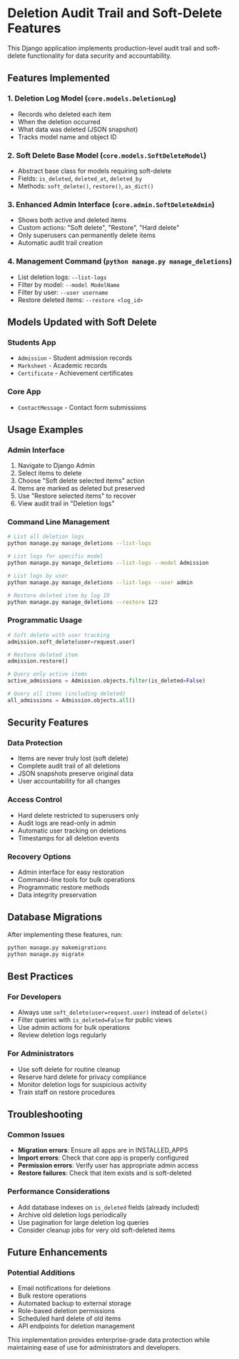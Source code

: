 # Deletion Audit Trail and Soft-Delete Features

This Django application implements production-level audit trail and soft-delete functionality for data security and accountability.

## Features Implemented

### 1. Deletion Log Model (`core.models.DeletionLog`)
- Records who deleted each item
- When the deletion occurred  
- What data was deleted (JSON snapshot)
- Tracks model name and object ID

### 2. Soft Delete Base Model (`core.models.SoftDeleteModel`)
- Abstract base class for models requiring soft-delete
- Fields: `is_deleted`, `deleted_at`, `deleted_by`
- Methods: `soft_delete()`, `restore()`, `as_dict()`

### 3. Enhanced Admin Interface (`core.admin.SoftDeleteAdmin`)
- Shows both active and deleted items
- Custom actions: "Soft delete", "Restore", "Hard delete"
- Only superusers can permanently delete items
- Automatic audit trail creation

### 4. Management Command (`python manage.py manage_deletions`)
- List deletion logs: `--list-logs`
- Filter by model: `--model ModelName`
- Filter by user: `--user username`
- Restore deleted items: `--restore <log_id>`

## Models Updated with Soft Delete

### Students App
- `Admission` - Student admission records
- `Marksheet` - Academic records
- `Certificate` - Achievement certificates

### Core App
- `ContactMessage` - Contact form submissions

## Usage Examples

### Admin Interface
1. Navigate to Django Admin
2. Select items to delete
3. Choose "Soft delete selected items" action
4. Items are marked as deleted but preserved
5. Use "Restore selected items" to recover
6. View audit trail in "Deletion logs"

### Command Line Management
```bash
# List all deletion logs
python manage.py manage_deletions --list-logs

# List logs for specific model
python manage.py manage_deletions --list-logs --model Admission

# List logs by user
python manage.py manage_deletions --list-logs --user admin

# Restore deleted item by log ID
python manage.py manage_deletions --restore 123
```

### Programmatic Usage
```python
# Soft delete with user tracking
admission.soft_delete(user=request.user)

# Restore deleted item
admission.restore()

# Query only active items
active_admissions = Admission.objects.filter(is_deleted=False)

# Query all items (including deleted)
all_admissions = Admission.objects.all()
```

## Security Features

### Data Protection
- Items are never truly lost (soft delete)
- Complete audit trail of all deletions
- JSON snapshots preserve original data
- User accountability for all changes

### Access Control
- Hard delete restricted to superusers only
- Audit logs are read-only in admin
- Automatic user tracking on deletions
- Timestamps for all deletion events

### Recovery Options
- Admin interface for easy restoration
- Command-line tools for bulk operations
- Programmatic restore methods
- Data integrity preservation

## Database Migrations

After implementing these features, run:
```bash
python manage.py makemigrations
python manage.py migrate
```

## Best Practices

### For Developers
- Always use `soft_delete(user=request.user)` instead of `delete()`
- Filter queries with `is_deleted=False` for public views
- Use admin actions for bulk operations
- Review deletion logs regularly

### For Administrators
- Use soft delete for routine cleanup
- Reserve hard delete for privacy compliance
- Monitor deletion logs for suspicious activity
- Train staff on restore procedures

## Troubleshooting

### Common Issues
- **Migration errors**: Ensure all apps are in INSTALLED_APPS
- **Import errors**: Check that core app is properly configured
- **Permission errors**: Verify user has appropriate admin access
- **Restore failures**: Check that item exists and is soft-deleted

### Performance Considerations
- Add database indexes on `is_deleted` fields (already included)
- Archive old deletion logs periodically
- Use pagination for large deletion log queries
- Consider cleanup jobs for very old soft-deleted items

## Future Enhancements

### Potential Additions
- Email notifications for deletions
- Bulk restore operations
- Automated backup to external storage
- Role-based deletion permissions
- Scheduled hard delete of old items
- API endpoints for deletion management

This implementation provides enterprise-grade data protection while maintaining ease of use for administrators and developers.
